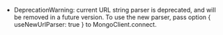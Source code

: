 * DeprecationWarning: current URL string parser is deprecated, and will be removed in a future version. To use the new parser, pass option { useNewUrlParser: true } to MongoClient.connect.

